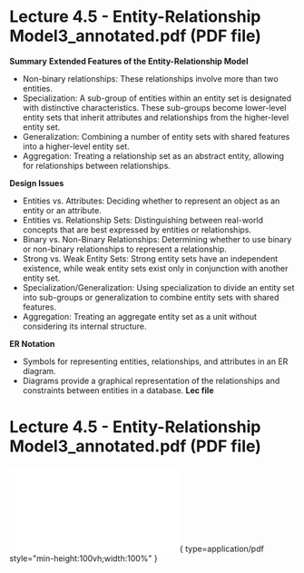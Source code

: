 # Lecture 4.5 - Entity-Relationship Model3_annotated.pdf (PDF file)

**Summary**
**Extended Features of the Entity-Relationship Model**

- Non-binary relationships: These relationships involve more than two entities.
- Specialization: A sub-group of entities within an entity set is designated with distinctive characteristics. These sub-groups become lower-level entity sets that inherit attributes and relationships from the higher-level entity set.
- Generalization: Combining a number of entity sets with shared features into a higher-level entity set.
- Aggregation: Treating a relationship set as an abstract entity, allowing for relationships between relationships.

**Design Issues**

- Entities vs. Attributes: Deciding whether to represent an object as an entity or an attribute.
- Entities vs. Relationship Sets: Distinguishing between real-world concepts that are best expressed by entities or relationships.
- Binary vs. Non-Binary Relationships: Determining whether to use binary or non-binary relationships to represent a relationship.
- Strong vs. Weak Entity Sets: Strong entity sets have an independent existence, while weak entity sets exist only in conjunction with another entity set.
- Specialization/Generalization: Using specialization to divide an entity set into sub-groups or generalization to combine entity sets with shared features.
- Aggregation: Treating an aggregate entity set as a unit without considering its internal structure.

**ER Notation**

- Symbols for representing entities, relationships, and attributes in an ER diagram.
- Diagrams provide a graphical representation of the relationships and constraints between entities in a database.
  **Lec file**

# Lecture 4.5 - Entity-Relationship Model3_annotated.pdf (PDF file)

![Alt text](./Lecture%204.5%20-%20Entity-Relationship%20Model3_annotated.pdf){ type=application/pdf style="min-height:100vh;width:100%" }
